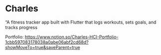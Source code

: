 # Charles
“A fitness tracker app built with Flutter that logs workouts, sets goals, and tracks progress

Portfolio:
https://www.notion.so/Charles-HCI-Portfolio-1cbb597083178038a0abe06abf2cd68d?showMoveTo=true&saveParent=true
